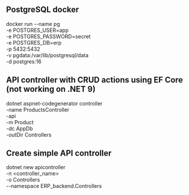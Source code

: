 ## PostgreSQL docker

docker run --name pg \
  -e POSTGRES_USER=app \
  -e POSTGRES_PASSWORD=secret \
  -e POSTGRES_DB=erp \
  -p 5432:5432 \
  -v pgdata:/var/lib/postgresql/data \
  -d postgres:16

## API controller with CRUD actions using EF Core (not working on .NET 9)

dotnet aspnet-codegenerator controller \
  -name ProductsController \
  -api \
  -m Product \
  -dc AppDb \
  -outDir Controllers

## Create simple API controller

dotnet new apicontroller \
  -n <controller_name> \
  -o Controllers \
  --namespace ERP_backend.Controllers
  